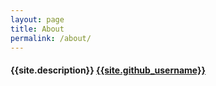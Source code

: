 ```yaml
---
layout: page
title: About
permalink: /about/
---
```


#### {{site.description}} [{{site.github_username}}](https://github.com/A-lex-Ra/alexra.github.io)
